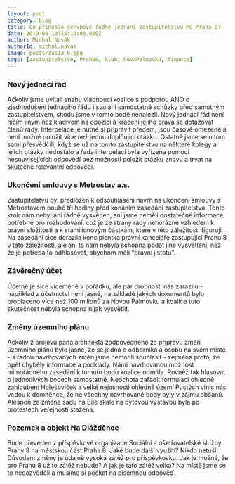 ```yaml
---
layout: post
category: blog
title: Co přineslo červnové řádné jednání zastupitelstva MC Praha 8?
date: 2019-06-13T15:10:00.000Z
author: Michal Novák
authorId: michal.novak
image: posts/zas13-6.jpg
tags: [zastupitelstvo, Praha8, klub, NováPalmovka, finance]
---
```


### Nový jednací řád
Ačkoliv jsme uvítali snahu vládnoucí koalice s podporou ANO o zjednodušení jednacího řádu i svolání samostatné schůzky před samotným zastupitelstvem, shodu jsme v tomto bodě nenalezli. Nový jednací řád není ničím jiným než kladivem na opozici a krácení jejího práva se dotazovat členů rady. Interpelace je nutné si připravit předem, jsou časově omezené a není možné položit více než jednu doplňující otázku. Ostatně jsme se o tom sami přesvědčili, když se už na tomto zastupitelstvu na některé kolegy a jejich otázky nedostalo a řada interpelací byla vyřízena pomoci nesouvisejících odpovědí bez možnosti položit otázku znovu a trvat na skutečně relevantní odpovědi.

### Ukončení smlouvy s Metrostav a.s.
Zastupitelstvu byl předložen k odsouhlasení návrh na ukončení smlouvy s Metrostavem pouhé tři hodiny před konáním zasedání zastupitelstva. Tento krok nám nebyl ani řádně vysvětlen, ani jsme neměli dostatečné informace potřebné pro rozhodování, což je ze strany rady nehorázné vzhledem k právní složitosti a k stamilionovým částkám, které v této záležitosti figurují. Na zasedání sice dorazila koncipientka právní kanceláře zastupující Prahu 8 v této záležitosti, ale ani ta nám nebyla schopna podat jiné vysvětlení, než že je potřeba to odhlasovat, abychom měli “právní jistotu”.

### Závěrečný účet
Účetně je sice víceméně v pořádku, ale pár drobností nás zarazilo - například z účetnictví není jasné, na základě jakých dokumentů bylo proplaceno více než 100 milionů za Novou Palmovku a koalice tuto skutečnost nebyla schopna nijak vysvětlit.

### Změny územního plánu
Ačkoliv z projevu pana architekta zodpovědného za přípravu změn územního plánu bylo jasné, že se jedná o odborníka a osobu na svém místě - s řadou navrhovaných změn jsme nemohli souhlasit - zejména proto, že opět chyběly informace a podklady. Námi navrhovanou možnost mimořádného zasedání k tomuto bodu koalice odmítla. Rovněž tak hlasovat o jednotlivých bodech samostatně. Neochota zařadit formulaci ohledně zahloubení Holešoviček a velké nejasnosti ohledně území Pustých vinic nás vedou k domněnce, že ne všechny navrhované body byly v zájmu občanů. Alespoň že změna sadu na Bílé skále na bytovou výstavbu byla po protestech veřejnosti stažena.

### Pozemek a objekt Na Dlážděnce
Bude převeden z příspěvkové organizace Sociální a ošetřovatelské služby Prahy 8 na městskou část Praha 8. Jaké bude další využití? Nikdo netuší. Důvodem změny je údajně vysoká zátěž pro příspěvkovku. Jak je možné, že pro Prahu 8 už to zátěž nebude? A jak je tato zátěž velká? Na místě jsme se to nedozvěděli a musíme si počkat na písemnou odpověď.

